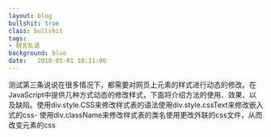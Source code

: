 ```yaml
---
layout: blog
bullshit: true
class: bullshit
tags:
- 胡言乱语
background: blue
date:   2018-05-01 18:11:00
---
```


测试第三条说说在很多情况下，都需要对网页上元素的样式进行动态的修改。在JavaScript中提供几种方式动态的修改样式，下面将介绍方法的使用、效果、以及缺陷。使用div.style.CSS来修改样式表的语法使用div.style.cssText来修改嵌入式的css- 使用div.className来修改样式表的类名使用更改外联的css文件，从而改变元素的css